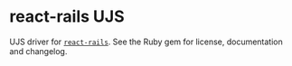 # react-rails UJS

UJS driver for [`react-rails`](https://github.com/reactjs/react-rails). See the Ruby gem for license, documentation and changelog.
